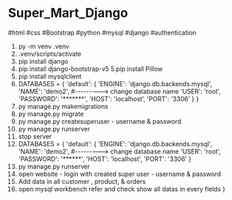 # Super_Mart_Django
#html #css #Bootstrap #python #mysql #django #authentication

1. py -m venv .venv
2. .venv/scripts/activate
3. pip install django 
4. pip install django-bootstrap-v5
5.pip install Pillow
6. pip install mysqlclient
7. DATABASES = {
    'default': {
        'ENGINE': 'django.db.backends.mysql',
        'NAME': 'demo2',  #---------> change database name 
        'USER': 'root',
        'PASSWORD': '*******',
        'HOST': 'localhost',
        'PORT': '3306'
    }
}
8. py manage.py makemigrations 
9. py manage.py migrate
10. py manage.py createsuperuser - username & password
11. py manage.py runserver
12. stop server
13. DATABASES = {
    'default': {
        'ENGINE': 'django.db.backends.mysql',
        'NAME': 'demo2',  #---------> change database name 
        'USER': 'root',
        'PASSWORD': '******',
        'HOST': 'localhost',
        'PORT': '3306'
    }
  14. py manage.py runserver
  15. open website - login with created super user - username & password
  16. Add data in all customer , product, & orders
  17. open mysql workbench refer and check show all datas in every fields
}
